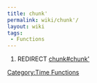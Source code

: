 ```yaml
---
title: chunk'
permalink: wiki/chunk'/
layout: wiki
tags:
 - Functions
---
```


1.  REDIRECT [chunk\#chunk'](chunk#chunk' "wikilink")

[Category:Time Functions](/wiki/Category:Time_Functions "wikilink")

